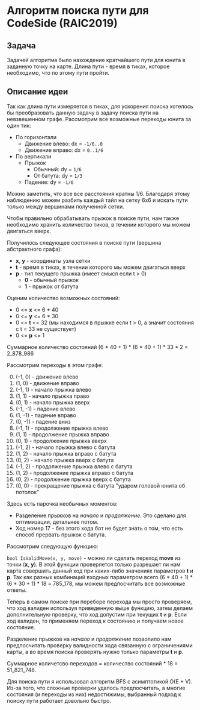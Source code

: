 # Алгоритм поиска пути для CodeSide (RAIC2019)
## Задача
Задачей алгоритма было нахождение кратчайшего пути для юнита в заданную точку на карте.
Длина пути - время в тиках, которое необходимо, что по этому пути пройти.
## Описание идеи
Так как длина пути измеряется в тиках, для ускорения поиска хотелось бы преобразовать данную задачу в задачу поиска пути на невзвешенном графе.
Рассмотрим все возможные переходы юнита за один тик:

* По горизонтали
  * Движение влево: dx = `-1/6..0`
  * Движение вправо: dx = `0..1/6`
* По вертикали
  * Прыжок
    * Обычный: dy = `1/6`
    * От батута: dy = `1/3`
  * Падение: dy = `-1/6`
  
Можно заметить, что все все расстояния кратны 1/6. Благодаря этому наблюдению можем разбить каждый тайл на сетку 6х6 и искать пути только между вершинами полученной сетки.

Чтобы правильно обрабатывать прыжок в поиске пути, нам также необходимо хранить количество тиков, в течении которого мы можем двигаться вверх.

Получилось следующее состояния в поиске пути (вершина абстрактного графа):

* **x**, **y** - координаты узла сетки
* **t** - время в тиках, в течении которого мы можем двигаться вверх
* **p** - тип текущего прыжка (имеет смысл если t > 0)
  * **0** - обычный прыжок
  * **1** - прыжок от батута
  
Оценим количество возможных состояний:

*  0 <= **x** <= 6 * 40
*  0 <= **y** <= 6 * 30
*  0 <= **t** <= 32 (мы находимся в прыжке если t > 0, а значит состояния с t = 33  не существует)
*  0 <= **p** <= 1

Суммарное количество состояний (6 * 40 + 1) * (6 * 40 + 1) * 33 * 2 = 2_878_986

Рассмотрим переходы в этом графе:

0) (-1, 0) - движение влево
1) (1, 0) - движение вправо
2) (-1, 1) - начало прыжка влево
3) (1, 1) - начало прыжка право
4) (0, 1) - начало прыжка вверх
5) (-1, -1) - падение влево
6) (1, -1) - падение вправо
7) (0, -1) - падение вниз
8) (-1, 1) - продолжение прыжка влево
9) (1, 1) - продолжение прыжка вправо
10) (0, 1) - продолжение прыжка вверх
11) (-1, 2) - начало прыжка влево с батута
12) (1, 2) - начало прыжка вправо с батута
13) (0, 2) - начало прыжка вверх с батута
14) (-1, 2) - продолжение прыжка влево с батута
15) (1, 2) - продолжение прыжка вправо с батута
16) (0, 2) - продолжение прыжка вверх с батута
17) (0, 0) - прекращение прыжка с батута "ударом головой юнита об потолок"

Здесь есть парочка необычных моментов:

* Разделение прыжков на *начало* и *продолжение*. Это сделано для оптимизации, детальнее потом.
* Ход номер 17 - без этого хода бот не будет знать о том, что есть способ прервать прыжок с батута.

Рассмотрим следующую функцию:

`bool IsValidMove(x, y, move)` - можно ли сделать переход **move** из точки (**x**, **y**). В этой функции проверяется только разрешает ли нам карта совершить данный ход при каких-либо значениях параметров **t** и **p**. Так как разных комбинаций входных параметром всего (6 * 40 + 1) * (6 * 30 + 1) * 18 = 785_178, мы можем предпосчитать все возможные ответы.

Теперь в самом поиске при переборе перехода мы просто проверяем, что ход валиден используя приведенную выше функцию, затем делаем дополнительную проверку, что ход допустим при текущих **t** и **p**. Если ход валиден, то применяем переход к состоянию и получаем новое состояние.

Разделение прыжков на *начало* и *продолжение* позволило нам предпосчитать проверку валидности хода связанную с ограничениями карты, а во время поиска проверять нужно только параметры **t** и **p**.

Суммарное количетсво переходов = количество состояний * 18 = 51_821_748.

Для поиска пути я использовал алгоритм BFS с асимптотикой O(E + V).
Из-за того, что сложные проверки удалось предпосчитать, а многие состояния (и переходы из них) недостижимы, выбранный подход к поиску пути работает довольно быстро.





